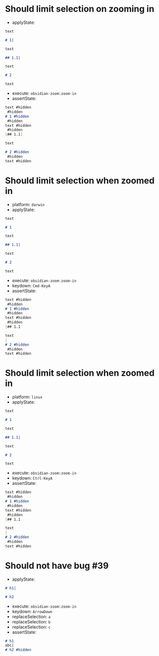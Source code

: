 # Should limit selection on zooming in

- applyState:

```md
text

# 1|

text

## 1.1|

text

# 2

text
```

- execute: `obsidian-zoom:zoom-in`
- assertState:

```md
text #hidden
 #hidden
# 1 #hidden
 #hidden
text #hidden
 #hidden
|## 1.1|

text

# 2 #hidden
 #hidden
text #hidden
```

# Should limit selection when zoomed in

- platform: `darwin`
- applyState:

```md
text

# 1

text

## 1.1|

text

# 2

text
```

- execute: `obsidian-zoom:zoom-in`
- keydown: `Cmd-KeyA`
- assertState:

```md
text #hidden
 #hidden
# 1 #hidden
 #hidden
text #hidden
 #hidden
|## 1.1

text
|
# 2 #hidden
 #hidden
text #hidden
```

# Should limit selection when zoomed in

- platform: `linux`
- applyState:

```md
text

# 1

text

## 1.1|

text

# 2

text
```

- execute: `obsidian-zoom:zoom-in`
- keydown: `Ctrl-KeyA`
- assertState:

```md
text #hidden
 #hidden
# 1 #hidden
 #hidden
text #hidden
 #hidden
|## 1.1

text
|
# 2 #hidden
 #hidden
text #hidden
```

# Should not have bug #39

- applyState:

```md
# h1|

# h2
```

- execute: `obsidian-zoom:zoom-in`
- keydown: `ArrowDown`
- replaceSelection: `a`
- replaceSelection: `b`
- replaceSelection: `c`
- assertState:

```md
# h1
abc|
# h2 #hidden
```
